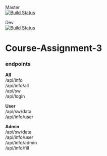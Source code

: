 Master  
[![Build Status](https://travis-ci.org/cph-ms782/Course-Assignment-3_Backend.svg?branch=master)](https://travis-ci.org/cph-ms782/Course-Assignment-3_Backend)

Dev  
[![Build Status](https://travis-ci.org/cph-ms782/Course-Assignment-3_Backend.svg?branch=dev)](https://travis-ci.org/cph-ms782/Course-Assignment-3_Backend)

# Course-Assignment-3

### endpoints

**All**  
/api/info  
/api/info/all  
/api/sw  
/api/login

**User**  
/api/sw/data  
/api/info/user

**Admin**  
/api/sw/data  
/api/info/user  
/api/info/admin  
/api/info/fill
